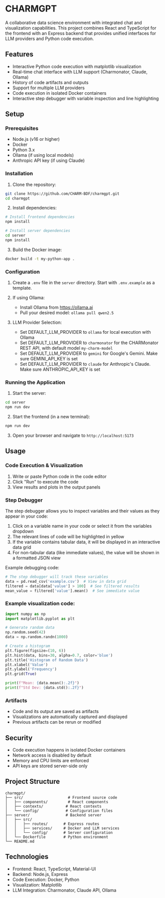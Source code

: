 # CHARMGPT

A collaborative data science environment with integrated chat and visualization capabilities. This project combines React and TypeScript for the frontend with an Express backend that provides unified interfaces for LLM providers and Python code execution.

## Features

- Interactive Python code execution with matplotlib visualization
- Real-time chat interface with LLM support (Charmonator, Claude, Ollama)
- History of code artifacts and outputs
- Support for multiple LLM providers
- Code execution in isolated Docker containers
- Interactive step debugger with variable inspection and line highlighting

## Setup

### Prerequisites

- Node.js (v16 or higher)
- Docker
- Python 3.x
- Ollama (if using local models)
- Anthropic API key (if using Claude)

### Installation

1. Clone the repository:
```bash
git clone https://github.com/CHARM-BDF/charmgpt.git
cd charmgpt
```

2. Install dependencies:
```bash
# Install frontend dependencies
npm install

# Install server dependencies
cd server
npm install
```

3. Build the Docker image:
```bash
docker build -t my-python-app .
```

### Configuration

1. Create a `.env` file in the `server` directory. Start with `.env.example` as a template.

2. If using Ollama:
   - Install Ollama from https://ollama.ai
   - Pull your desired model: `ollama pull qwen2.5`

3. LLM Provider Selection:
   - Set DEFAULT_LLM_PROVIDER to `ollama` for local execution with Ollama
   - Set DEFAULT_LLM_PROVIDER to `charmonator` for the CHARMonator REST API, with default model `my-charm-model`
   - Set DEFAULT_LLM_PROVIDER to `gemini` for Google's Gemini. Make sure GEMINI_API_KEY is set
   - Set DEFAULT_LLM_PROVIDER to `claude` for Anthropic's Claude. Make sure ANTHROPIC_API_KEY is set

### Running the Application

1. Start the server:
```bash
cd server
npm run dev
```

2. Start the frontend (in a new terminal):
```bash
npm run dev
```

3. Open your browser and navigate to `http://localhost:5173`

## Usage

### Code Execution & Visualization

1. Write or paste Python code in the code editor
2. Click "Run" to execute the code
3. View results and plots in the output panels

### Step Debugger

The step debugger allows you to inspect variables and their values as they appear in your code:

1. Click on a variable name in your code or select it from the variables dropdown
2. The relevant lines of code will be highlighted in yellow
3. If the variable contains tabular data, it will be displayed in an interactive data grid
4. For non-tabular data (like immediate values), the value will be shown in a formatted JSON view

Example debugging code:
```python
# The step debugger will track these variables
data = pd.read_csv('example.csv')  # View in data grid
filtered = data[data['value'] > 100]  # See filtered results
mean_value = filtered['value'].mean()  # See immediate value
```

### Example visualization code:

```python
import numpy as np
import matplotlib.pyplot as plt

# Generate random data
np.random.seed(42)
data = np.random.randn(1000)

# Create a histogram
plt.figure(figsize=(10, 6))
plt.hist(data, bins=30, alpha=0.7, color='blue')
plt.title('Histogram of Random Data')
plt.xlabel('Value')
plt.ylabel('Frequency')
plt.grid(True)

print(f"Mean: {data.mean():.2f}")
print(f"Std Dev: {data.std():.2f}")
```

### Artifacts

- Code and its output are saved as artifacts
- Visualizations are automatically captured and displayed
- Previous artifacts can be rerun or modified

## Security

- Code execution happens in isolated Docker containers
- Network access is disabled by default
- Memory and CPU limits are enforced
- API keys are stored server-side only

## Project Structure

```
charmgpt/
├── src/                    # Frontend source code
│   ├── components/         # React components
│   ├── contexts/          # React contexts
│   └── config/            # Configuration files
├── server/                # Backend server
│   ├── src/
│   │   ├── routes/       # Express routes
│   │   ├── services/     # Docker and LLM services
│   │   └── config/       # Server configuration
│   └── Dockerfile        # Python environment
└── README.md
```

## Technologies

- Frontend: React, TypeScript, Material-UI
- Backend: Node.js, Express
- Code Execution: Docker, Python
- Visualization: Matplotlib
- LLM Integration: Charmonator, Claude API, Ollama
